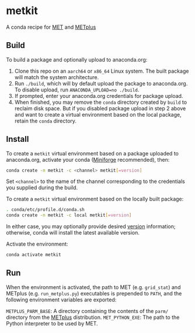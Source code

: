 # metkit

A conda recipe for [MET](https://met.readthedocs.io/en/latest/) and [METplus](https://metplus.readthedocs.io/en/latest/)

## Build

To build a package and optionally upload to anaconda.org:

1. Clone this repo on an `aarch64` or `x86_64` Linux system. The built package will match the system architecture.
2. Run `./build`, which will by default upload the package to anaconda.org. To disable upload, run `ANACONDA_UPLOAD=no ./build`.
3. If prompted, enter your anaconda.org credentials for package upload.
4. When finished, you may remove the `conda` directory created by `build` to reclaim disk space. But if you disabled package upload in step 2 above and want to create a virtual environment based on the local package, retain the `conda` directory.

## Install

To create a `metkit` virtual environment based on a package uploaded to anaconda.org, activate your conda ([Miniforge](https://github.com/conda-forge/miniforge/releases) recommended), then:

``` bash
conda create -n metkit -c <channel> metkit[=version]
```

Set `<channel>` to the name of the channel corresponding to the credentials you supplied during the build.

To create a `metkit` virtual environment based on the locally built package:

``` bash
. conda/etc/profile.d/conda.sh
conda create -n metkit -c local metkit[=version]
```

In either case, you may optionally provide desired [version](https://docs.anaconda.com/working-with-conda/packages/install-packages/#installing-specific-versions-of-conda-packages) information; otherwise, conda will install the latest available version.

Activate the environment:

``` bash
conda activate metkit
```

## Run

When the environment is activated, the path to MET (e.g. `grid_stat`) and METplus (e.g. `run_metplus.py`) executables is prepended to `PATH`, and the following environment variables are exported:

`METPLUS_PARM_BASE`: A directory containing the contents of the `parm/` directory from the [METplus](https://metplus.readthedocs.io/en/latest/) distribution.
`MET_PYTHON_EXE`: The path to the Python interpreter to be used by MET.
